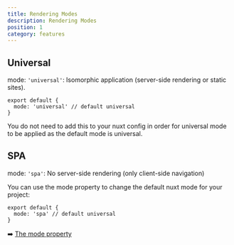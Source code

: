 ```yaml
---
title: Rendering Modes
description: Rendering Modes
position: 1
category: features
---
```


## Universal

mode: `'universal'`: Isomorphic application (server-side rendering or static sites).

```js{}[nuxt.config.js]
export default {
  mode: 'universal' // default universal
}
```

<base-alert type="info">
You do not need to add this to your nuxt config in order for universal mode to be applied as the default mode is universal.
</base-alert>

## SPA

mode: `'spa'`: No server-side rendering (only client-side navigation)

You can use the mode property to change the default nuxt mode for your project:

```js{}[nuxt.config.js]
export default {
  mode: 'spa' // default universal
}
```

➡️ [The mode property](/guides/configuration-glossary/configuration-mode)
